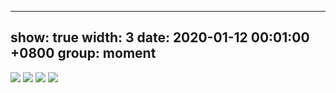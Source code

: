 ----
show: true
width: 3
date: 2020-01-12 00:01:00 +0800
group: moment
---
<div>
  <img src="{{ 'assets/images/travel/IMG_3550.jpg' | relative_url }}" class="img-fluid rounded-xl" >
  <img src="{{ 'assets/images/travel/IMG_3552.jpg' | relative_url }}" class="img-fluid rounded-xl" >
  <img src="{{ 'assets/images/travel/IMG_3568.jpg' | relative_url }}" class="img-fluid rounded-xl" >
  <img src="{{ 'assets/images/travel/IMG_3569.jpg' | relative_url }}" class="img-fluid rounded-xl" >
</div>

